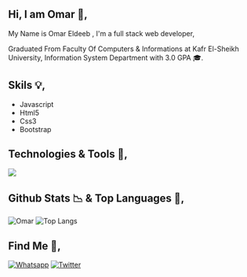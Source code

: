 ## Hi, I am Omar 👋,
 <p>My Name is Omar Eldeeb , I'm a full stack web developer,
 <p> Graduated From Faculty Of Computers & Informations at Kafr El-Sheikh University, Information System Department with 3.0 GPA 🎓.</p>

## Skils 💡, 
- Javascript
- Html5
- Css3
- Bootstrap


## Technologies & Tools 🔧,

![](https://img.shields.io/badge/Editor-VS_code-informational?style=flat&logo=visual-studio-code&logoColor=red&color=red)




## Github Stats 📉  & Top Languages 🤖, 

![Omar](https://github-readme-stats.vercel.app/api?username=Omar-Eldeeb98&count_private=true&show_icons=true&theme=radical)
![Top Langs](https://github-readme-stats.vercel.app/api/top-langs/?username=Omar-Eldeeb98&show_icons=true&layout=compact&&langs_count=10&theme=radical)



##  Find Me 💬,

[![Whatsapp](https://img.shields.io/badge/whatsapp-0077B5?style=for-the-badge&logo=whatsapp&logoColor=white)](https://wa.me/+201220506973)
[![Twitter](https://img.shields.io/badge/Twitter-0077B5?style=for-the-badge&logo=twitter&logoColor=white)](https://twitter.com/Omar__Eldeeb__)

  

  
  
  
    

